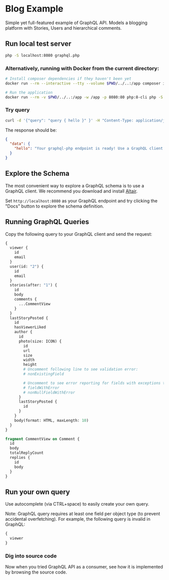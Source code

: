 # Blog Example

Simple yet full-featured example of GraphQL API.
Models a blogging platform with Stories, Users and hierarchical comments.

## Run local test server

```sh
php -S localhost:8080 graphql.php
```

### Alternatively, running with Docker from the current directory:
```bash
# Install composer dependencies if they haven't been yet
docker run --rm --interactive --tty --volume $PWD/../..:/app composer install

# Run the application
docker run --rm -v $PWD/../..:/app -w /app -p 8080:80 php:8-cli php -S 0.0.0.0:80 examples/01-blog/graphql.php
```

### Try query

```bash
curl -d '{"query": "query { hello }" }' -H "Content-Type: application/json" http://localhost:8080
```

The response should be:

```json
{
  "data": {
    "hello": "Your graphql-php endpoint is ready! Use a GraphQL client to explore the schema."
  }
}
```

## Explore the Schema

The most convenient way to explore a GraphQL schema is to use a GraphQL client.
We recommend you download and install [Altair](https://altair.sirmuel.design).

Set `http://localhost:8080` as your GraphQL endpoint and try clicking the "Docs" button
to explore the schema definition.

## Running GraphQL Queries

Copy the following query to your GraphQL client and send the request:

```graphql
{
  viewer {
    id
    email
  }
  user(id: "2") {
    id
    email
  }
  stories(after: "1") {
    id
    body
    comments {
      ...CommentView
    }
  }
  lastStoryPosted {
    id
    hasViewerLiked
    author {
      id
      photo(size: ICON) {
        id
        url
        size
        width
        height
        # Uncomment following line to see validation error:
        # nonExistingField

        # Uncomment to see error reporting for fields with exceptions thrown in resolvers
        # fieldWithError
        # nonNullFieldWithError
      }
      lastStoryPosted {
        id
      }
    }
    body(format: HTML, maxLength: 10)
  }
}

fragment CommentView on Comment {
  id
  body
  totalReplyCount
  replies {
    id
    body
  }
}
```

## Run your own query

Use autocomplete (via CTRL+space) to easily create your own query.

Note: GraphQL query requires at least one field per object type (to prevent accidental overfetching).
For example, the following query is invalid in GraphQL:

```graphql
{
  viewer
}
```

### Dig into source code

Now when you tried GraphQL API as a consumer, see how it is implemented by browsing
the source code.

